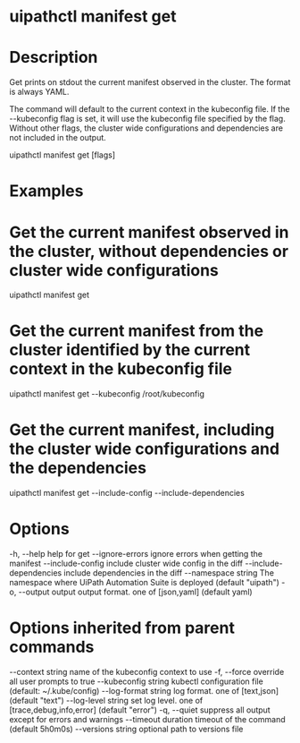 ﻿# uipathctl manifest get

# Description

Get prints on stdout the current manifest observed in the cluster. The format is always YAML.

The command will default to the current context in the kubeconfig file. If the --kubeconfig flag is set, it will use the kubeconfig file specified by the flag. Without other flags, the cluster wide configurations and dependencies are not included in the output.

uipathctl manifest get [flags]

# Examples

# Get the current manifest observed in the cluster, without dependencies or cluster wide configurations
uipathctl manifest get
        
# Get the current manifest from the cluster identified by the current context in the kubeconfig file
uipathctl manifest get --kubeconfig /root/kubeconfig

# Get the current manifest, including the cluster wide configurations and the dependencies
uipathctl manifest get --include-config --include-dependencies

# Options

-h, --help                   help for get
      --ignore-errors          ignore errors when getting the manifest
      --include-config         include cluster wide config in the diff
      --include-dependencies   include dependencies in the diff
      --namespace string       The namespace where UiPath Automation Suite is deployed (default "uipath")
  -o, --output output          output format. one of [json,yaml] (default yaml)

# Options inherited from parent commands

--context string      name of the kubeconfig context to use
  -f, --force               override all user prompts to true
      --kubeconfig string   kubectl configuration file (default: ~/.kube/config)
      --log-format string   log format. one of [text,json] (default "text")
      --log-level string    set log level. one of [trace,debug,info,error] (default "error")
  -q, --quiet               suppress all output except for errors and warnings
      --timeout duration    timeout of the command (default 5h0m0s)
      --versions string     optional path to versions file
